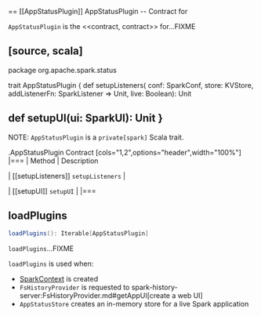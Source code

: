 == [[AppStatusPlugin]] AppStatusPlugin -- Contract for

`AppStatusPlugin` is the <<contract, contract>> for...FIXME

[source, scala]
----
package org.apache.spark.status

trait AppStatusPlugin {
  def setupListeners(
    conf: SparkConf,
    store: KVStore,
    addListenerFn: SparkListener => Unit,
    live: Boolean): Unit

  def setupUI(ui: SparkUI): Unit
}
----

NOTE: `AppStatusPlugin` is a `private[spark]` Scala trait.

.AppStatusPlugin Contract
[cols="1,2",options="header",width="100%"]
|===
| Method
| Description

| [[setupListeners]] `setupListeners`
|

| [[setupUI]] `setupUI`
|
|===

## <span id="loadPlugins"> loadPlugins

```scala
loadPlugins(): Iterable[AppStatusPlugin]
```

`loadPlugins`...FIXME

`loadPlugins` is used when:

* [SparkContext](SparkContext.md) is created
* `FsHistoryProvider` is requested to spark-history-server:FsHistoryProvider.md#getAppUI[create a web UI]
* `AppStatusStore` creates an in-memory store for a live Spark application
